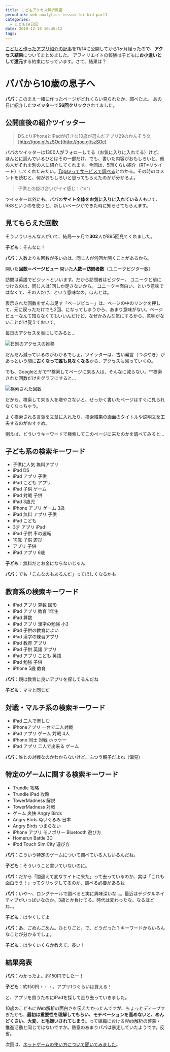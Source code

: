 ```yaml
---
title: こどもアクセス解析教室
permalink: web-analytics-lesson-for-kid-part1
categories:
  - こどもIA日記
date: 2010-12-18 10:45:12
tags:
---
```


[こどもと作ったアプリ紹介の記事](../iphone-app-for-10-year-kid/)を11/14に公開してから1ヶ月経ったので、**アクセス結果**についてまとめました。
アフィリエイトの報酬は子どもに**お小遣いとして還元**する約束になっています。さて、結果は？
<!-- more -->

# パパから10歳の息子へ

**パパ**：このまえ一緒に作ったページがどれくらい見られたか、調べたよ。
あの日に紹介した**ツイッター**で**56回クリック**されてました。

## 公開直後の紹介ツイッター

> DSよりiPhoneとiPadが好きな10歳が選んだアプリ29のかんそう文 [http://goo.gl/szSOc](http://goo.gl/szSOc)

パパのツイッターは1300人がフォローしてる（お気に入りに入れてる）けど、ほんとに読んでいるひとはその一部だけ。でも、書いた内容がおもしろいと、他の人がそれを別の人に紹介してくれます。今回は、5回くらい紹介（RT=リツイート）してくれたみたい。[Topsyってサービスで調べる](http://topsy.com/www.cms-ia.info/news/iphone-app-for-10-year-kid/)とわかる。その時のコメントを読むと、何がおもしろいと思ってもらえたのかが分かるよ。

> 子供との掛け合いがイイ感じ！(^o^)

ツイッター以外にも、パパの**サイト全体をお気に入りに入れている**人もいて、RSSというのを使うと、新しいページができた時に知らせてもらえます。

## 見てもらえた回数

そういういろんな人がいて、結局一ヶ月で**302**人が895回見てくれました。

**子ども**：そんなに！

**パパ**：人数よりも回数が多いのは、同じ人が何回か開くことがあるから。

開いた**回数**＝**ページビュー**</td>
開いた**人数**＝**訪問者数**（ユニークビジター数）

訪問は英語でビジットといいます。だから訪問者はビジター。
ユニークと前につけるのは、同じ人は1回しか足さないから。
ユニーク＝面白い、という意味ではなくて、その人だけ、という意味なの。ほんとは。

表示された回数をぜんぶ足す「ページビュー」は、ページの中のリンクを押して、元に戻っただけでも2回、になってしまうから、あまり意味がない。ページビューなんて知らなくてもいいんだけど、なぜかみんな気にするから、意味がないことだけ覚えておいて。

毎日のアクセスを表にしてみると...

![日別のアクセスの推移](/images/ia-kid/20101218-app-page-view-daily-trend.png)

だんだん減っているのがわかるでしょ。ツイッターは、古い発言（つぶやき）があっという間に**古くなって誰も見なくなる**から、アクセスも減っていくの。

でも、Googleとかで**検索してページに来る人は、そんなに減らない。**検索された回数だけをグラフにすると...

![検索された回数](/images/ia-kid/20101218-app-search-traffic.png)

だから、検索して来る人を増やさないと、せっかく書いたページはすぐに見られなくなっちゃう。

よく検索される言葉を文章に入れたり、検索結果の画面のタイトルや説明文を工夫するのがおすすめ。

例えば、どういうキーワードで検索してこのページに来たのかを調べてみると...

## 子ども系の検索キーワード

* 子供に人気 無料アプリ
* iPad DS
* iPad アプリ 子供
* iPad こども アプリ
* iPad 子供 ゲーム
* iPad 対戦 子供
* iPad 3歳児
* iPhone アプリ ゲーム 3歳
* iPad 無料 アプリ 子供
* iPad こども
* 3才 アプリ iPad
* iPad 子供 車の運転
* 10歳 子供 遊び
* アプリ 子供
* iPad アプリ 6歳

**子ども**：無料だとお金にならないじゃん

**パパ**：でも「こんなのもあるんだ」ってほしくなるかも

## 教育系の検索キーワード

* iPad アプリ 算数 図形
* iPad アプリ 教育 1年生
* iPad 算数
* iPad アプリ 漢字の勉強 小3
* iPad 子供の教育によい
* iPad 漢字の練習アプリ
* iPad 教育 アプリ
* iPad 子供 英語 アプリ
* iPad アプリ こども 英語
* iPad 勉強 子供
* iPhone 5歳 教育

**パパ**：親は教育に良いアプリを探してるんだね

**子ども**：ママと同じだ

## 対戦・マルチ系の検索キーワード

* iPad 二人で楽しむ
* iPhoneアプリ 一台で二人対戦
* iPad アプリ ゲーム 対戦 4人
* iPhone 同士 対戦 ホッケー
* iPad アプリ 二人で出来る ゲーム

**パパ**：誰との対戦なのかわからないけど、ふつう親子だよね（偏見）

## 特定のゲームに関する検索キーワード

* Trundle 攻略
* Trundle iPad 攻略
* TowerMadness 解説
* TowerMadness 対戦
* ゲーム 爽快 Angry Birds
* Angry Birds ぬいぐるみ 日本
* Angry Birds つまらない
* iPhone アプリ モノポリー Bluetooth 遊び方
* Homerun Battle 3D
* iPod Touch Sim City 遊び方

**パパ**：こういう特定のゲームについて調べている人もいるんだね。

**子ども**：そういうこと書いていないのに。

**パパ**：だから「間違えて変なサイトに来た」って去っているのか、実は「これも面白そう！」ってクリックしてるのか、調べる必要があるね

**パパ**：いや～、ロングテールで調べると実に興味深いな...。最近はデジタルネイティブがいっぱいなのか。3歳とか負けてる。時代は変わったな。なるほどね..。

**子ども**：はやくしてよ

**パパ**：あ、ごめんごめん。ひとりごと。で、どうだった？キーワードからいろんなことが分かるでしょ。

**子ども**：はやくいくらか教えて。長い！

## 結果発表

**パパ**：わかったよ。約150円でしたー！

**子ども**：約150円・・・。アプリ1つぐらいは買える！

と、アプリを買うためにiPadを探して走り去っていきました。

10歳のこどもにWeb解析の面白さを伝えたかったんですが、ちょっとディープすぎたかも...**最初は重要性を理解してもらい、モチベーションを高めないと、めんどくさい、大変、と毛嫌いされてしまう**。って組織におけるWeb解析の啓蒙・推進活動と同じではないですか。熱意のあまりパパは暴走していたようです。反省。

次回は、[ネットゲームの使い方について聞いてみました](../user-analysis-by-10-year-kid/)。